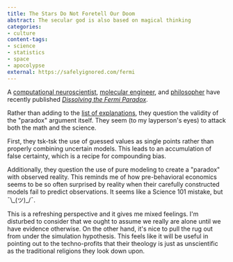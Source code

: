 ```yaml
---
title: The Stars Do Not Foretell Our Doom
abstract: The secular god is also based on magical thinking
categories:
- culture
content-tags:
- science
- statistics
- space
- apocolypse
external: https://safelyignored.com/fermi
---
```


A [computational neuroscientist](https://en.wikipedia.org/wiki/Anders_Sandberg), [molecular engineer](https://en.wikipedia.org/wiki/K._Eric_Drexler), and [philosopher](https://en.wikipedia.org/wiki/Toby_Ord) have recently published _[Dissolving the Fermi Paradox](http://www.jodrellbank.manchester.ac.uk/media/eps/jodrell-bank-centre-for-astrophysics/news-and-events/2017/uksrn-slides/Anders-Sandberg---Dissolving-Fermi-Paradox-UKSRN.pdf)_.

Rather than adding to the [list of explanations](https://en.wikipedia.org/wiki/Fermi_paradox#Hypothetical_explanations_for_the_paradox), they question the validity of the "paradox" argument itself. They seem (to my layperson's eyes) to attack both the math and the science.

First, they tsk-tsk the use of guessed values as single points rather than properly combining uncertain models. This leads to an accumulation of false certainty, which is a recipe for compounding bias.

Additionally, they question the use of pure modeling to create a "paradox" with observed reality. This reminds me of how pre-behavioral economics seems to be so often surprised by reality when their carefully constructed models fail to predict observations. It seems like a Science 101 mistake, but ¯\\\_(ツ)\_/¯.

This is a refreshing perspective and it gives me mixed feelings. I'm disturbed to consider that we ought to assume we really are alone until we have evidence otherwise. On the other hand, it's nice to pull the rug out from under the simulation hypothesis. This feels like it will be useful in pointing out to the techno-profits that their theology is just as unscientific as the traditional religions they look down upon.
